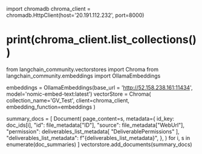import chromadb
chroma_client = chromadb.HttpClient(host='20.191.112.232', port=8000)
# print(chroma_client.list_collections())

from langchain_community.vectorstores import Chroma
from langchain_community.embeddings import OllamaEmbeddings

embeddings = OllamaEmbeddings(base_url = 'http://52.158.238.161:11434', model='nomic-embed-text:latest')
vectorStore = Chroma(
    collection_name='GV_Test',
    client=chroma_client,
    embedding_function=embeddings
)


summary_docs = [
                Document(
                    page_content=s,
                    metadata={
                        id_key: doc_ids[i],
                        "id": file_metadata["ID"],
                        "source": file_metadata["WebUrl"],
                        "permission": deliverables_list_metadata[
                            "DeliverablePermissions"
                        ],
                        "deliverables_list_metadata": f"{deliverables_list_metadata}",
                    },
                )
                for i, s in enumerate(doc_summaries)
            ]
            vectorstore.add_documents(summary_docs)
